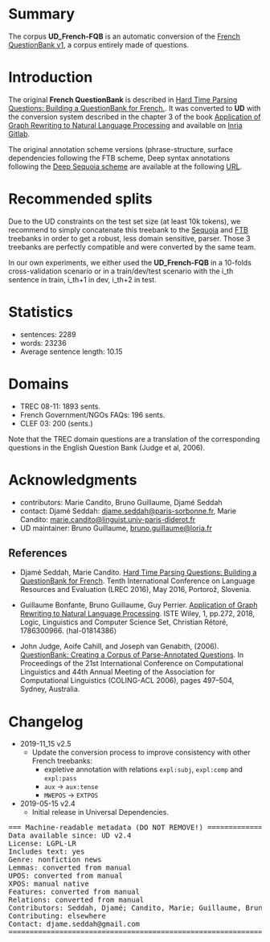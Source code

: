 # Summary

The corpus **UD_French-FQB** is an automatic conversion of the [French QuestionBank v1](http://alpage.inria.fr/Treebanks/FQB/), a corpus entirely made of questions.

# Introduction

The original **French QuestionBank** is described in [Hard Time Parsing Questions: Building a QuestionBank for French.](https://hal.archives-ouvertes.fr/hal-01457184v2).
It was converted to **UD** with the conversion system described in the chapter 3 of the book [Application of Graph Rewriting to Natural Language Processing](https://hal.inria.fr/hal-01814386) and available on [Inria Gitlab](https://gitlab.inria.fr/grew/SSQ_UD).

The original annotation scheme versions (phrase-structure, surface dependencies following the FTB scheme, Deep syntax annotations following the [Deep Sequoia scheme](https://deep-sequoia.inria.fr) are available at the following [URL](http://alpage.inria.fr/Treebanks/FQB/).

# Recommended splits
Due to the UD constraints on the test set size (at least 10k tokens), we recommend to simply concatenate this treebank to the [Sequoia](https://universaldependencies.org/treebanks/fr_sequoia/index.html) and [FTB](https://github.com/UniversalDependencies/UD_French-FTB) treebanks in order to get a robust, less domain sensitive, parser. Those 3 treebanks are perfectly compatible and were converted by the same team.

In our own experiments, we either used the **UD_French-FQB** in a 10-folds cross-validation scenario or in a train/dev/test scenario with the i_th sentence in train, i_th+1 in dev, i_th+2 in test.


# Statistics
* sentences: 2289
* words: 23236
* Average sentence length: 10.15

# Domains
* TREC 08-11: 1893 sents.
* French Government/NGOs FAQs: 196 sents.
* CLEF 03: 200 (sents.)

Note that the TREC domain questions are a translation of the corresponding questions in the English Question Bank (Judge et al, 2006).

# Acknowledgments
* contributors: Marie Candito, Bruno Guillaume, Djamé Seddah
* contact: Djamé Seddah: djame.seddah@paris-sorbonne.fr, Marie Candito: marie.candito@linguist.univ-paris-diderot.fr
* UD maintainer: Bruno Guillaume, bruno.guillaume@loria.fr


## References

* Djamé Seddah, Marie Candito. [Hard Time Parsing Questions: Building a QuestionBank for French](https://hal.archives-ouvertes.fr/hal-01457184). Tenth International Conference on Language Resources and Evaluation (LREC 2016), May 2016, Portorož, Slovenia.

* Guillaume Bonfante, Bruno Guillaume, Guy Perrier. [Application of Graph Rewriting to Natural Language Processing](https://hal.inria.fr/hal-01814386). ISTE Wiley, 1, pp.272, 2018, Logic, Linguistics and Computer Science Set, Christian Rétoré, 1786300966. ⟨hal-01814386⟩

* John Judge, Aoife Cahill,  and Joseph van Genabith,  (2006). [QuestionBank: Creating a Corpus of Parse-Annotated Questions](https://aclweb.org/anthology/papers/P/P06/P06-1063/). In Proceedings of the 21st International Conference on Computational Linguistics and 44th Annual Meeting of the Association for Computational Linguistics (COLING-ACL 2006), pages 497–504, Sydney, Australia.

# Changelog

* 2019-11_15 v2.5
  * Update the conversion process to improve consistency with other French treebanks:
     * expletive annotation with relations `expl:subj`, `expl:comp` and `expl:pass` 
     * `aux` -> `aux:tense`
     * `MWEPOS` -> `EXTPOS` 
* 2019-05-15 v2.4
  * Initial release in Universal Dependencies.

<pre>
=== Machine-readable metadata (DO NOT REMOVE!) ================================
Data available since: UD v2.4
License: LGPL-LR
Includes text: yes
Genre: nonfiction news
Lemmas: converted from manual
UPOS: converted from manual
XPOS: manual native
Features: converted from manual
Relations: converted from manual
Contributors: Seddah, Djamé; Candito, Marie; Guillaume, Bruno
Contributing: elsewhere
Contact: djame.seddah@gmail.com
===============================================================================
</pre>
